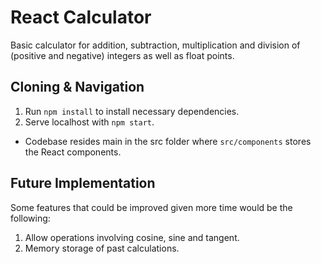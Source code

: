 # React Calculator
Basic calculator for addition, subtraction, multiplication and division of (positive and negative) integers as well as float points.

## Cloning & Navigation
1. Run `npm install` to install necessary dependencies.
2. Serve localhost with `npm start`.
   
- Codebase resides main in the src folder where `src/components` stores the React components. 

## Future Implementation
Some features that could be improved given more time would be the following:

1. Allow operations involving cosine, sine and tangent.
2. Memory storage of past calculations.
